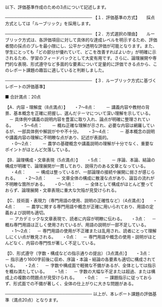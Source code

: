 以下、評価基準作成のための3点について記述します。

─────────────────────────────
【１．評価基準の方式】
　
採点方式としては「ルーブリック」を採用します。

─────────────────────────────
【２．方式選択の理由】
　
ルーブリック方式は、各評価項目に対して具体的な達成レベルを明示するため、評価者間の採点のブレを最小限にし、公平かつ透明な評価が可能となります。また、学生にとっても「どの部分が優れていて、どこを改善すればよいか」が明確に示されるため、学習のフィードバックとして大変有用です。さらに、論理展開や専門的な表現、形式遵守など多面的な要素について定量的に評価できる点から、このレポート課題の趣旨に適していると判断しました。

─────────────────────────────
【３．ルーブリック方式に基づくレポートの評価基準】

■ 合計満点：20点

【A．内容・理解度（8点満点）】
　
・7～8点：　
　－ 講義内容や教材の背景、基本概念を正確に把握し、選んだテーマについて深い理解を示している。  
　－ 具体例や講義の説明内容を豊富に取り入れ、論点が明確に整理されている。
　
・5～6点：　
　－ 概ね正確な理解が示され、必要な内容は網羅しているが、一部具体例や解説がやや不十分。 
　
・3～4点：　
　－ 基本概念の説明や講義内容の理解に不明瞭な点があり、記述が表面的。  
　
・0～2点：　
　－ 農学の基礎概念や講義説明の理解が十分でなく、重要なポイントがほとんど欠落している。

【B．論理構成・文章表現（5点満点）】
　
・5点：　
　－ 序論、本論、結論の構成が明確で、論理展開が一貫しており、説得力のある文章となっている。  
　
・4点：　
　－ 構成は整っているが、一部論理の接続や展開に弱さが感じられる。
　
・2～3点：　
　－ 文章全体の構成に散漫な点があり、論旨の流れが不明瞭な箇所がある。
　
・0～1点：　
　－ 全体として構成がほとんど整っておらず、論理展開・文章表現に重大な欠陥が見受けられる。

【C．技術面・表現力（専門用語の使用、説明の正確性など）（4点満点）】
　
・4点：　
　－ 農学に関する専門用語や概念が正確に用いられており、用語の定義および説明も適切。  
　－ アカデミックな文章表現で、読者に内容が明瞭に伝わる。
　
・3点：　
	－ 概ね専門用語は正しく使用されているが、用語の説明が一部不足している。
　
・1～2点：　
	－ 専門用語の使用が不正確または乱用され、読者にとって理解しにくい点が散見される。
　
・0点：　
	－ 専門用語や概念の使用・説明がほとんどなく、内容の専門性が著しく不足している。

【D．形式遵守（字数・構成などの指示通りの提出）（3点満点）】
　
・3点：　
	－ 指示通り1600字前後に収め、序論・本論・結論の各要素も適切に構成されている。
　
・2点：　
	－ 字数や構成面で軽微な不備があるが、全体としては指示を概ね満たしている。
　
・1点：　
	－ 字数の大幅な不足または超過、または構成上の複数の問題点が見受けられる。
　
・0点：　
	－ 課題指示に従っておらず、形式面での不備が著しく、全体の仕上がりに大きな問題がある。

─────────────────────────────
以上が、本レポート課題の評価基準（満点20点）となります。